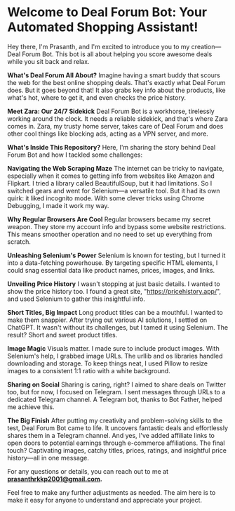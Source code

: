 # Welcome to Deal Forum Bot: Your Automated Shopping Assistant!
Hey there, I'm Prasanth, and I'm excited to introduce you to my creation—Deal Forum Bot. This bot is all about helping you score awesome deals while you sit back and relax.

**What's Deal Forum All About?**
Imagine having a smart buddy that scours the web for the best online shopping deals. That's exactly what Deal Forum does. But it goes beyond that! It also grabs key info about the products, like what's hot, where to get it, and even checks the price history.

**Meet Zara: Our 24/7 Sidekick**
Deal Forum Bot is a workhorse, tirelessly working around the clock. It needs a reliable sidekick, and that's where Zara comes in. Zara, my trusty home server, takes care of Deal Forum and does other cool things like blocking ads, acting as a VPN server, and more.

**What's Inside This Repository?**
Here, I'm sharing the story behind Deal Forum Bot and how I tackled some challenges:

**Navigating the Web Scraping Maze**
The internet can be tricky to navigate, especially when it comes to getting info from websites like Amazon and Flipkart. I tried a library called BeautifulSoup, but it had limitations. So I switched gears and went for Selenium—a versatile tool. But it had its own quirk: it liked incognito mode. With some clever tricks using Chrome Debugging, I made it work my way.

**Why Regular Browsers Are Cool**
Regular browsers became my secret weapon. They store my account info and bypass some website restrictions. This means smoother operation and no need to set up everything from scratch.

**Unleashing Selenium's Power**
Selenium is known for testing, but I turned it into a data-fetching powerhouse. By targeting specific HTML elements, I could snag essential data like product names, prices, images, and links.

**Unveiling Price History**
I wasn't stopping at just basic details. I wanted to show the price history too. I found a great site, "https://pricehistory.app/", and used Selenium to gather this insightful info.

**Short Titles, Big Impact**
Long product titles can be a mouthful. I wanted to make them snappier. After trying out various AI solutions, I settled on ChatGPT. It wasn't without its challenges, but I tamed it using Selenium. The result? Short and sweet product titles.

**Image Magic**
Visuals matter. I made sure to include product images. With Selenium's help, I grabbed image URLs. The urllib and os libraries handled downloading and storage. To keep things neat, I used Pillow to resize images to a consistent 1:1 ratio with a white background.

**Sharing on Social**
Sharing is caring, right? I aimed to share deals on Twitter too, but for now, I focused on Telegram. I sent messages through URLs to a dedicated Telegram channel. A Telegram bot, thanks to Bot Father, helped me achieve this.

**The Big Finish**
After putting my creativity and problem-solving skills to the test, Deal Forum Bot came to life. It uncovers fantastic deals and effortlessly shares them in a Telegram channel. And yes, I've added affiliate links to open doors to potential earnings through e-commerce affiliations. The final touch? Captivating images, catchy titles, prices, ratings, and insightful price history—all in one message.

For any questions or details, you can reach out to me at **prasanthrkkp2001@gmail.com.**

Feel free to make any further adjustments as needed. The aim here is to make it easy for anyone to understand and appreciate your project.
